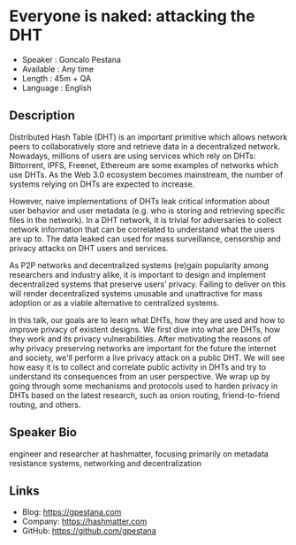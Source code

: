 Everyone is naked: attacking the DHT
=========================

* Speaker   : Goncalo Pestana
* Available : Any time
* Length    : 45m + QA
* Language  : English

Description
-----------

Distributed Hash Table (DHT) is an important primitive which allows network
peers to collaboratively store and retrieve data in a decentralized
network. Nowadays, millions of users are using services which rely on DHTs:
Bittorrent, IPFS, Freenet, Ethereum are some examples of networks which use
DHTs. As the Web 3.0 ecosystem becomes mainstream, the number of systems relying 
on DHTs are expected to increase.

However, naive implementations of DHTs leak critical information about user behavior 
and user metadata (e.g. who is storing and retrieving specific files in the network). 
In a DHT network, it is trivial for adversaries to collect network information 
that can be correlated to understand what the users are up to. The data leaked 
can used for mass surveillance, censorship and privacy attacks on DHT users and
services.

As P2P networks and decentralized systems (re)gain popularity among researchers
and industry alike, it is important to design and implement decentralized 
systems that preserve users’ privacy. Failing to deliver on this will render 
decentralized systems unusable and unattractive for mass adoption or as a viable
alternative to centralized systems.

In this talk, our goals are to learn what DHTs, how they are used and how to
improve privacy of existent designs. We first dive into what are DHTs, how they 
work and its privacy
vulnerabilities. After motivating the reasons of why privacy preserving networks
are important for the future the internet and society, we'll perform a
live privacy attack on a public DHT. We will see how easy it is to collect and
correlate public activity in DHTs and try to understand its consequences from an
user perspective. We wrap up by going through some mechanisms and protocols used
to harden privacy in DHTs based on the latest research, such as onion routing,
friend-to-friend routing, and others.

Speaker Bio
-----------

engineer and researcher at hashmatter, focusing primarily on metadata resistance
systems, networking and decentralization


Links
-----

* Blog: https://gpestana.com
* Company: https://hashmatter.com
* GitHub: https://github.com/gpestana

